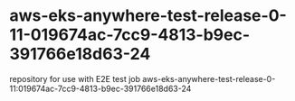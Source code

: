 # aws-eks-anywhere-test-release-0-11-019674ac-7cc9-4813-b9ec-391766e18d63-24
repository for use with E2E test job aws-eks-anywhere-test-release-0-11:019674ac-7cc9-4813-b9ec-391766e18d63-24
